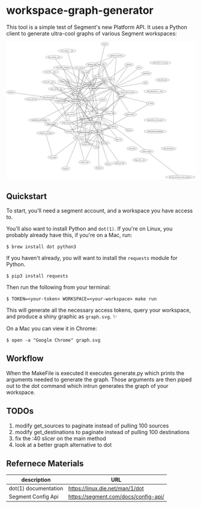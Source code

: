 
# workspace-graph-generator

This tool is a simple test of Segment's new Platform API. It uses a Python
client to generate ultra-cool graphs of various Segment workspaces:

![](./images/graph.svg)

## Quickstart

To start, you'll need a segment account, and a workspace you have access to.

You'll also want to install Python and `dot(1)`. If you're on Linux, you probably already
have this, if you're on a Mac, run:

```shell
$ brew install dot python3
```

If you haven't already, you will want to install the `requests` module for Python.

```shell
$ pip3 install requests
```

Then run the following from your terminal:

```
$ TOKEN=<your-token> WORKSPACE=<your-workspace> make run
```

This will generate all the necessary access tokens, query your workspace, and
produce a shiny graphic as `graph.svg`. :sparkles:

On a Mac you can view it in Chrome:

```shell
$ open -a "Google Chrome" graph.svg
```
## Workflow
When the MakeFile is executed it executes generate.py which prints the arguments needed to generate the graph. Those arguments are then piped out to the dot command which intrun generates the graph of your workspace.

## TODOs
1. modify get_sources to paginate instead of pulling 100 sources
2. modify get_destinations to paginate instead of pulling 100 destinations
3. fix the :40 slicer on the main method
4. look at a better graph alternative to dot

## Refernece Materials
description | URL
----------- | -----------
dot(1) documentation | https://linux.die.net/man/1/dot
Segment Config Api | https://segment.com/docs/config-api/
